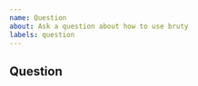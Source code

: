 ```yaml
---
name: Question
about: Ask a question about how to use bruty
labels: question
---
```


<!--
* [ ] I added a descriptive title to this issue.
* [ ] I have searched (google, github) for similar issues and couldn't find
    anything.
* [ ] I have read and followed [the docs](https://lyz-code.github.io/bruty)
    and couldn't find an answer.
-->

## Question
